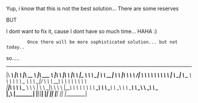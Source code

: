 ﻿




Yup, i know that this is not the best solution...
There are some reserves

BUT

I dont want to fix it, cause I dont have so much time... HAHA :) 

            Once there will be more sophisticated solution... but not today..

so.....


 ________       ________      ________      _______       ___       __                       ___      _________   
|\   ____\     |\   ____\    |\   __  \    |\  ___ \     |\  \     |\  \                    |\  \    |\___   ___\ 
\ \  \___|_    \ \  \___|    \ \  \|\  \   \ \   __/|    \ \  \    \ \  \                   \ \  \   \|___ \  \_| 
 \ \_____  \    \ \  \        \ \   _  _\   \ \  \_|/__   \ \  \  __\ \  \                   \ \  \       \ \  \  
  \|____|\  \    \ \  \____    \ \  \\  \|   \ \  \_|\ \   \ \  \|\__\_\  \                   \ \  \       \ \  \ 
    ____\_\  \    \ \_______\   \ \__\\ _\    \ \_______\   \ \____________\                   \ \__\       \ \__\
   |\_________\    \|_______|    \|__|\|__|    \|_______|    \|____________|                    \|__|        \|__|
   \|_________|                                                                                                   
                  
